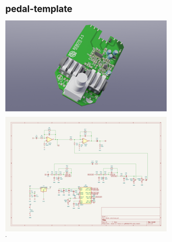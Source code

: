 # pedal-template
![image info](./outputs/rebote-smd-3D_blender_top.png)

![image schematic](outputs/rebote-smd-schematic_1.0.10.svg).
